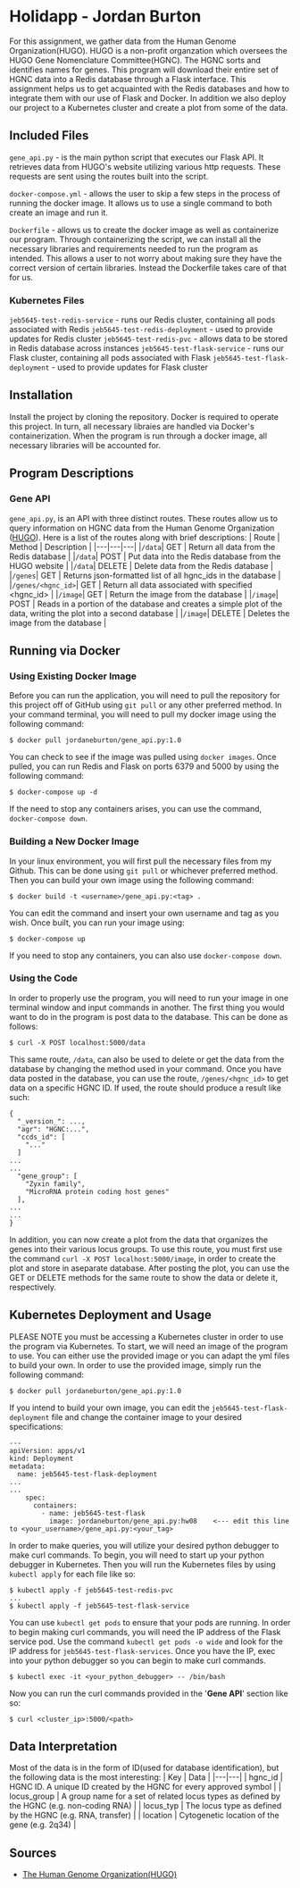 # Holidapp - Jordan Burton
For this assignment, we gather data from the Human Genome Organization(HUGO). HUGO is a non-profit organzation which oversees the HUGO Gene Nomenclature Committee(HGNC). The HGNC sorts and identifies names for genes. This program will download their entire set of HGNC data into a Redis database through a Flask interface. This assignment helps us to get acquainted with the Redis databases and how to integrate them with our use of Flask and Docker. In addition we also deploy our project to a Kubernetes cluster and create a plot from some of the data.
## Included Files
`gene_api.py` - is the main python script that executes our Flask API. It retrieves data from HUGO's website utilizing various http requests. These requests are sent using the routes built into the script.

`docker-compose.yml` - allows the user to skip a few steps in the process of running the docker image. It allows us to use a single command to both create an image and run it.

`Dockerfile` - allows us to create the docker image as well as containerize our program. Through containerizing the script, we can install all the necessary libraries and requirements needed to run the program as intended. This allows a user to not worry about making sure they have the correct version of certain libraries. Instead the Dockerfile takes care of that for us.
### Kubernetes Files
`jeb5645-test-redis-service` - runs our Redis cluster, containing all pods associated with Redis
`jeb5645-test-redis-deployment` - used to provide updates for Redis cluster
`jeb5645-test-redis-pvc` - allows data to be stored in Redis database across instances 
`jeb5645-test-flask-service` - runs our Flask cluster, containing all pods associated with Flask
`jeb5645-test-flask-deployment` - used to provide updates for Flask cluster
## Installation
Install the project by cloning the repository. Docker is required to operate this project. In turn, all necessary libraies are handled via Docker's containerization. When the program is run through a docker image, all necessary libraries will be accounted for.
## Program Descriptions
### Gene API
`gene_api.py`, is an API with three distinct routes. These routes allow us to query information on HGNC data from the Human Genome Organization ([HUGO](https://www.genenames.org/download/archive/)). Here is a list of the routes along with brief descriptions:
| Route | Method | Description |
|---|---|---|
|`/data`| GET | Return all data from the Redis database |
|`/data`| POST | Put data into the Redis database from the HUGO website |
|`/data`| DELETE | Delete data from the Redis database |
|`/genes`| GET | Returns json-formatted list of all hgnc\_ids in the database |
|`/genes/<hgnc_id>`| GET | Return all data associated with specified \<hgnc\_id\> |
|`/image`| GET | Return the image from the database |
|`/image`| POST | Reads in a portion of the database and creates a simple plot of the data, writing the plot into a second database |
|`/image`| DELETE | Deletes the image from the database |
## Running via Docker
### Using Existing Docker Image
Before you can run the application, you will need to pull the repository for this project off of GitHub using `git pull` or any other preferred method. In your command terminal, you will need to pull my docker image using the following command:
```
$ docker pull jordaneburton/gene_api.py:1.0
```
You can check to see if the image was pulled using `docker images`. Once pulled, you can run Redis and Flask on ports 6379 and 5000 by using the following command:
```
$ docker-compose up -d
```
If the need to stop any containers arises, you can use the command, `docker-compose down`.
### Building a New Docker Image
In your linux environment, you will first pull the necessary files from my Github. This can be done using `git pull` or whichever preferred method. Then you can build your own image using the following command:
```
$ docker build -t <username>/gene_api.py:<tag> .
```
You can edit the command and insert your own username and tag as you wish. Once built, you can run your image using:
```
$ docker-compose up
```
If you need to stop any containers, you can also use `docker-compose down`.
### Using the Code
In order to properly use the program, you will need to run your image in one terminal window and input commands in another. The first thing you would want to do in the program is post data to the database. This can be done as follows:
```
$ curl -X POST localhost:5000/data
```
This same route, `/data`, can also be used to delete or get the data from the database by changing the method used in your command.
Once you have data posted in the database, you can use the route, `/genes/<hgnc_id>` to get data on a specific HGNC ID. If used, the route should produce a result like such:
```
{
  "_version_": ...,
  "agr": "HGNC:...",
  "ccds_id": [
    "..."
  ]
...
...
  "gene_group": [
    "Zyxin family",
    "MicroRNA protein coding host genes"
  ],
...
...
}
```
In addition, you can now create a plot from the data that organizes the genes into their various locus groups. To use this route, you must first use the command `curl -X POST localhost:5000/image`, in order to create the plot and store in aseparate database. After posting the plot, you can use the GET or DELETE methods for the same route to show the data or delete it, respectively.
## Kubernetes Deployment and Usage
PLEASE NOTE you must be accessing a Kubernetes cluster in order to use the program via Kubernetes.
To start, we will need an image of the program to use. You can either use the provided image or you can adapt the yml files to build your own. In order to use the provided image, simply run the following command:
```
$ docker pull jordaneburton/gene_api.py:1.0
```
If you intend to build your own image, you can edit the `jeb5645-test-flask-deployment` file and change the container image to your desired specifications:
```
---
apiVersion: apps/v1
kind: Deployment
metadata:
  name: jeb5645-test-flask-deployment
...
...
    spec:
      containers:
        - name: jeb5645-test-flask
          image: jordaneburton/gene_api.py:hw08    <--- edit this line to <your_username>/gene_api.py:<your_tag>
```
In order to make queries, you will utilize your desired python debugger to make curl commands. To begin, you will need to start up your python debugger in Kubernetes. Then you will run the Kubernetes files by using `kubectl apply` for each file like so:
```
$ kubectl apply -f jeb5645-test-redis-pvc
...
$ kubectl apply -f jeb5645-test-flask-service
```
You can use `kubectl get pods` to ensure that your pods are running.
In order to begin making curl commands, you will need the IP address of the Flask service pod. Use the command `kubectl get pods -o wide` and look for the IP address for `jeb5645-test-flask-services`. Once you have the IP, exec into your python debugger so you can begin to make curl commands.
```
$ kubectl exec -it <your_python_debugger> -- /bin/bash
```
Now you can run the curl commands provided in the '**Gene API**' section like so:
```
$ curl <cluster_ip>:5000/<path> 
```
## Data Interpretation
Most of the data is in the form of ID(used for database identification), but the following data is the most interesting:
| Key | Data |
|---|---|
| hgnc\_id | HGNC ID. A unique ID created by the HGNC for every approved symbol |
| locus\_group | A group name for a set of related locus types as defined by the HGNC (e.g. non-coding RNA) |
| locus\_typ | The locus type as defined by the HGNC (e.g. RNA, transfer) |
| location | Cytogenetic location of the gene (e.g. 2q34) |
## Sources
- [The Human Genome Organization(HUGO)](https://www.genenames.org/download/archive/)

